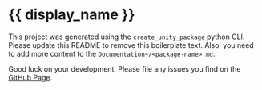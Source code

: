 # {{ display_name }}

This project was generated using the `create_unity_package`
python CLI. Please update this README to remove this
boilerplate text. Also, you need to add more content to
the `Documentation~/<package-name>.md`.

Good luck on your development. Please file any issues you
find on the
[GitHub Page](https://github.com/ShiJbey/create_unity_package).
